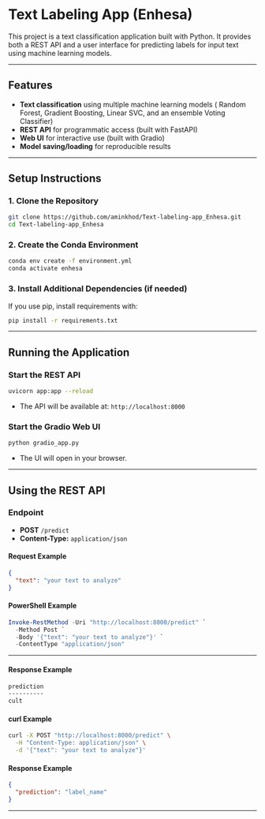 # Text Labeling App (Enhesa)

This project is a text classification application built with Python. It provides both a REST API and a user interface for predicting labels for input text using machine learning models.

---

## Features

- **Text classification** using multiple machine learning models ( Random Forest, Gradient Boosting, Linear SVC, and an ensemble Voting Classifier)
- **REST API** for programmatic access (built with FastAPI)
- **Web UI** for interactive use (built with Gradio)
- **Model saving/loading** for reproducible results

---

## Setup Instructions

### 1. Clone the Repository

```bash
git clone https://github.com/aminkhod/Text-labeling-app_Enhesa.git
cd Text-labeling-app_Enhesa
```

### 2. Create the Conda Environment

```bash
conda env create -f environment.yml
conda activate enhesa
```

### 3. Install Additional Dependencies (if needed)

If you use pip, install requirements with:

```bash
pip install -r requirements.txt
```

---

## Running the Application

### Start the REST API

```bash
uvicorn app:app --reload
```
- The API will be available at: `http://localhost:8000`

### Start the Gradio Web UI

```bash
python gradio_app.py
```
- The UI will open in your browser.

---

## Using the REST API

### Endpoint

- **POST** `/predict`
- **Content-Type:** `application/json`

#### Request Example

```json
{
  "text": "your text to analyze"
}
```

#### PowerShell Example

```powershell
Invoke-RestMethod -Uri "http://localhost:8000/predict" `
  -Method Post `
  -Body '{"text": "your text to analyze"}' `
  -ContentType "application/json"
```

---

#### Response Example

```bash
prediction
----------
cult
```

#### curl Example

```bash
curl -X POST "http://localhost:8000/predict" \
  -H "Content-Type: application/json" \
  -d '{"text": "your text to analyze"}'
```

#### Response Example

```json
{
  "prediction": "label_name"
}
```

---
